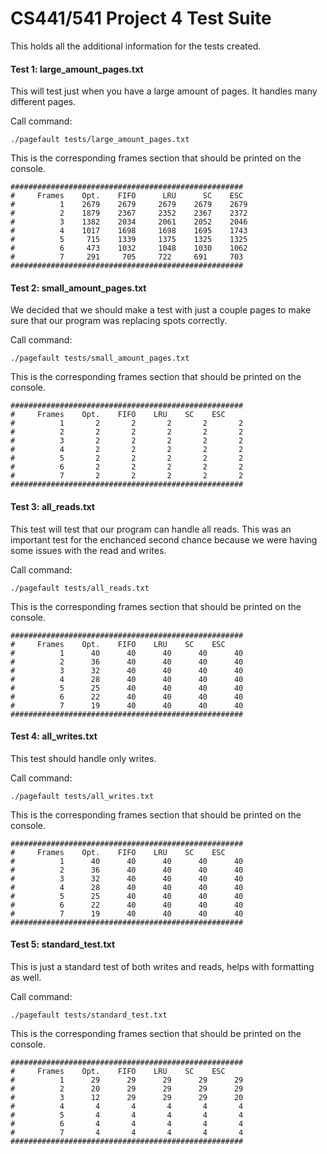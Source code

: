 # CS441/541 Project 4 Test Suite

This holds all the additional information for the tests created.

#### Test 1: large_amount_pages.txt
This will test just when you have a large amount of pages. It handles many different pages.

Call command:  
```
./pagefault tests/large_amount_pages.txt
```

This is the corresponding frames section that should be printed on the console.  
```
####################################################
#     Frames    Opt.    FIFO      LRU      SC    ESC
#          1    2679    2679     2679    2679    2679
#          2    1879    2367     2352    2367    2372
#          3    1382    2034     2061    2052    2046
#          4    1017    1698     1698    1695    1743
#          5     715    1339     1375    1325    1325
#          6     473    1032     1048    1030    1062
#          7     291     705     722     691     703
####################################################
```

#### Test 2: small_amount_pages.txt
We decided that we should make a test with just a couple pages to make sure that our program was replacing spots correctly.

Call command:  
```
./pagefault tests/small_amount_pages.txt
```

This is the corresponding frames section that should be printed on the console.  
```
####################################################
#     Frames    Opt.    FIFO    LRU    SC    ESC
#          1       2       2       2       2       2
#          2       2       2       2       2       2
#          3       2       2       2       2       2
#          4       2       2       2       2       2
#          5       2       2       2       2       2
#          6       2       2       2       2       2
#          7       2       2       2       2       2
####################################################
```

#### Test 3: all_reads.txt
This test will test that our program can handle all reads. This was an important test for the enchanced second chance because we were having some issues with the read and writes.

Call command:  
```
./pagefault tests/all_reads.txt
```

This is the corresponding frames section that should be printed on the console.  
```
####################################################
#     Frames    Opt.    FIFO    LRU    SC    ESC
#          1      40      40      40      40      40
#          2      36      40      40      40      40
#          3      32      40      40      40      40
#          4      28      40      40      40      40
#          5      25      40      40      40      40
#          6      22      40      40      40      40
#          7      19      40      40      40      40
####################################################
```

#### Test 4: all_writes.txt
This test should handle only writes.

Call command:  
```
./pagefault tests/all_writes.txt
```

This is the corresponding frames section that should be printed on the console.  
```
####################################################
#     Frames    Opt.    FIFO    LRU    SC    ESC
#          1      40      40      40      40      40
#          2      36      40      40      40      40
#          3      32      40      40      40      40
#          4      28      40      40      40      40
#          5      25      40      40      40      40
#          6      22      40      40      40      40
#          7      19      40      40      40      40
####################################################
```

#### Test 5: standard_test.txt
This is just a standard test of both writes and reads, helps with formatting as well.

Call command:  
```
./pagefault tests/standard_test.txt
```

This is the corresponding frames section that should be printed on the console.  
```
####################################################
#     Frames    Opt.    FIFO    LRU    SC    ESC
#          1      29      29      29      29      29
#          2      20      29      29      29      29
#          3      12      29      29      29      20
#          4       4       4       4       4       4
#          5       4       4       4       4       4
#          6       4       4       4       4       4
#          7       4       4       4       4       4
####################################################
```
